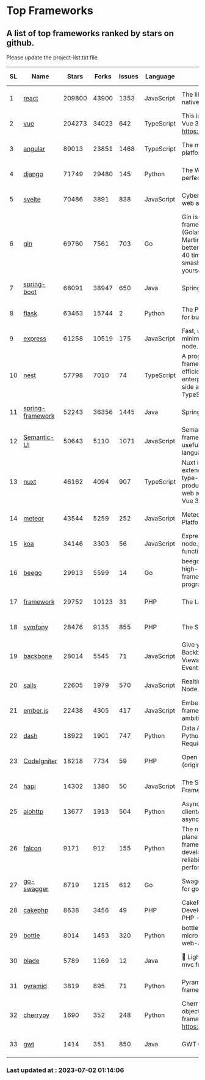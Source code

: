 # Top Frameworks
## A list of top frameworks ranked by stars on github.  
Please update the project-list.txt file.

| SL| Name  | Stars| Forks| Issues | Language | Description | Last Commit |
| --| ------| -----| ---- | ------ | -------- | ----------- | ----------- |
| 1 | [react](https://github.com/facebook/react) | 209800 | 43900 | 1353 | JavaScript | The library for web and native user interfaces | 2023-06-30 20:29:23 |
| 2 | [vue](https://github.com/vuejs/vue) | 204273 | 34023 | 642 | TypeScript | This is the repo for Vue 2. For Vue 3, go to https://github.com/vuejs/core | 2023-04-27 09:43:19 |
| 3 | [angular](https://github.com/angular/angular) | 89013 | 23851 | 1468 | TypeScript | The modern web developer’s platform | 2023-06-30 18:50:24 |
| 4 | [django](https://github.com/django/django) | 71749 | 29480 | 145 | Python | The Web framework for perfectionists with deadlines. | 2023-06-30 08:18:04 |
| 5 | [svelte](https://github.com/sveltejs/svelte) | 70486 | 3891 | 838 | JavaScript | Cybernetically enhanced web apps | 2023-06-30 17:06:47 |
| 6 | [gin](https://github.com/gin-gonic/gin) | 69760 | 7561 | 703 | Go | Gin is a HTTP web framework written in Go (Golang). It features a Martini-like API with much better performance -- up to 40 times faster. If you need smashing performance, get yourself some Gin. | 2023-06-05 01:52:39 |
| 7 | [spring-boot](https://github.com/spring-projects/spring-boot) | 68091 | 38947 | 650 | Java | Spring Boot | 2023-06-30 23:30:26 |
| 8 | [flask](https://github.com/pallets/flask) | 63463 | 15744 | 2 | Python | The Python micro framework for building web applications. | 2023-07-01 16:24:20 |
| 9 | [express](https://github.com/expressjs/express) | 61258 | 10519 | 175 | JavaScript | Fast, unopinionated, minimalist web framework for node. | 2023-05-16 01:53:48 |
| 10 | [nest](https://github.com/nestjs/nest) | 57798 | 7010 | 74 | TypeScript | A progressive Node.js framework for building efficient, scalable, and enterprise-grade server-side applications with TypeScript/JavaScript 🚀 | 2023-06-30 13:26:09 |
| 11 | [spring-framework](https://github.com/spring-projects/spring-framework) | 52243 | 36356 | 1445 | Java | Spring Framework | 2023-07-01 15:42:28 |
| 12 | [Semantic-UI](https://github.com/Semantic-Org/Semantic-UI) | 50643 | 5110 | 1071 | JavaScript | Semantic is a UI component framework based around useful principles from natural language. | 2023-01-11 17:05:32 |
| 13 | [nuxt](https://github.com/nuxt/nuxt) | 46162 | 4094 | 907 | TypeScript | Nuxt is an intuitive and extendable way to create type-safe, performant and production-grade full-stack web apps and websites with Vue 3. | 2023-07-01 13:39:07 |
| 14 | [meteor](https://github.com/meteor/meteor) | 43544 | 5259 | 252 | JavaScript | Meteor, the JavaScript App Platform | 2023-06-01 19:53:32 |
| 15 | [koa](https://github.com/koajs/koa) | 34146 | 3303 | 56 | JavaScript | Expressive middleware for node.js using ES2017 async functions | 2023-05-17 07:50:49 |
| 16 | [beego](https://github.com/beego/beego) | 29913 | 5599 | 14 | Go | beego is an open-source, high-performance web framework for the Go programming language. | 2023-06-29 13:33:46 |
| 17 | [framework](https://github.com/laravel/framework) | 29752 | 10123 | 31 | PHP | The Laravel Framework. | 2023-06-30 21:19:24 |
| 18 | [symfony](https://github.com/symfony/symfony) | 28476 | 9135 | 855 | PHP | The Symfony PHP framework | 2023-06-30 15:58:11 |
| 19 | [backbone](https://github.com/jashkenas/backbone) | 28014 | 5545 | 71 | JavaScript | Give your JS App some Backbone with Models, Views, Collections, and Events | 2023-01-04 11:09:21 |
| 20 | [sails](https://github.com/balderdashy/sails) | 22605 | 1979 | 570 | JavaScript | Realtime MVC Framework for Node.js | 2023-06-23 21:57:40 |
| 21 | [ember.js](https://github.com/emberjs/ember.js) | 22438 | 4305 | 417 | JavaScript | Ember.js - A JavaScript framework for creating ambitious web applications | 2023-06-30 20:11:09 |
| 22 | [dash](https://github.com/plotly/dash) | 18922 | 1901 | 747 | Python | Data Apps & Dashboards for Python. No JavaScript Required. | 2023-06-29 19:46:37 |
| 23 | [CodeIgniter](https://github.com/bcit-ci/CodeIgniter) | 18218 | 7734 | 59 | PHP | Open Source PHP Framework (originally from EllisLab) | 2023-04-07 17:57:13 |
| 24 | [hapi](https://github.com/hapijs/hapi) | 14302 | 1380 | 50 | JavaScript | The Simple, Secure Framework Developers Trust | 2023-04-24 22:09:20 |
| 25 | [aiohttp](https://github.com/aio-libs/aiohttp) | 13677 | 1913 | 504 | Python | Asynchronous HTTP client/server framework for asyncio and Python | 2023-06-09 18:30:52 |
| 26 | [falcon](https://github.com/falconry/falcon) | 9171 | 912 | 155 | Python | The no-magic web data plane API and microservices framework for Python developers, with a focus on reliability, correctness, and performance at scale. | 2023-06-04 18:45:06 |
| 27 | [go-swagger](https://github.com/go-swagger/go-swagger) | 8719 | 1215 | 612 | Go | Swagger 2.0 implementation for go | 2023-07-01 05:17:38 |
| 28 | [cakephp](https://github.com/cakephp/cakephp) | 8638 | 3456 | 49 | PHP | CakePHP: The Rapid Development Framework for PHP - Official Repository | 2023-06-23 21:06:50 |
| 29 | [bottle](https://github.com/bottlepy/bottle) | 8014 | 1453 | 320 | Python | bottle.py is a fast and simple micro-framework for python web-applications. | 2022-09-05 15:24:52 |
| 30 | [blade](https://github.com/lets-blade/blade) | 5789 | 1169 | 12 | Java | :rocket: Lightning fast and elegant mvc framework for Java8 | 2023-06-16 05:18:49 |
| 31 | [pyramid](https://github.com/Pylons/pyramid) | 3819 | 895 | 71 | Python | Pyramid - A Python web framework | 2023-05-11 06:49:29 |
| 32 | [cherrypy](https://github.com/cherrypy/cherrypy) | 1690 | 352 | 248 | Python | CherryPy is a pythonic, object-oriented HTTP framework.      https://cherrypy.dev | 2023-05-04 23:04:12 |
| 33 | [gwt](https://github.com/gwtproject/gwt) | 1414 | 351 | 850 | Java | GWT Open Source Project | 2023-06-26 02:16:13 |

### Last updated at : 2023-07-02 01:14:06
